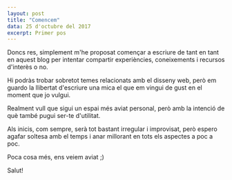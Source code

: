 ```yaml
---
layout: post
title: "Comencem"
data: 25 d'octubre del 2017
excerpt: Primer pos
---
```


Doncs res, simplement m'he proposat començar a escriure de tant en tant en aquest blog per intentar compartir experiències, coneixements i recursos d'interès o no.

Hi podràs trobar sobretot temes relacionats amb el disseny web, però em guardo la llibertat d'escriure una mica el que em vingui de gust en el moment que jo vulgui.

Realment vull que sigui un espai més aviat personal, però amb la intenció de què també pugui ser-te d'utilitat.

Als inicis, com sempre, serà tot bastant irregular i improvisat, però espero agafar soltesa amb el temps i anar millorant en tots els aspectes a poc a poc.

Poca cosa més, ens veiem aviat ;)

Salut!
